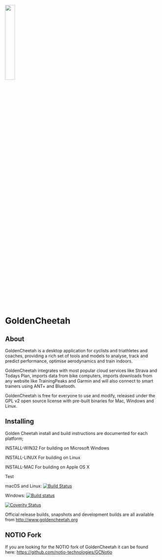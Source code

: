 <img src="src/Resources/images/gc.png" height="25%" width="25%">

# GoldenCheetah

## About 

GoldenCheetah is a desktop application for cyclists and triathletes and coaches, providing a rich set of tools and models to analyse, track and predict performance, optimise aerodynamics and train indoors.

GoldenCheetah integrates with most popular cloud services like Strava and Todays Plan, imports data from bike computers, imports downloads from any website like TrainingPeaks and Garmin and will also connect to smart trainers using ANT+ and Bluetooth.

GoldenCheetah is free for everyone to use and modify, released under the GPL v2 open source license with pre-built binaries for Mac, Windows and Linux.

## Installing 

Golden Cheetah install and build instructions are documented
for each platform;

INSTALL-WIN32   For building on Microsoft Windows

INSTALL-LINUX   For building on Linux

INSTALL-MAC     For building on Apple OS X

Test


macOS and Linux: [![Build Status](https://app.travis-ci.com/GoldenCheetah/GoldenCheetah.svg?branch=master)](https://app.travis-ci.com/GoldenCheetah/GoldenCheetah)

Windows: [![Build status](https://ci.appveyor.com/api/projects/status/i6dwn4m8oyu52ihi?svg=true)](https://ci.appveyor.com/project/Joern-R/goldencheetah-knhd8)

[![Coverity Status](https://scan.coverity.com/projects/7503/badge.svg)](https://scan.coverity.com/projects/goldencheetah-goldencheetah)

Official release builds, snapshots and development builds are all available from http://www.goldencheetah.org

## NOTIO Fork

If you are looking for the NOTIO fork of GoldenCheetah it can be found here: https://github.com/notio-technologies/GCNotio

